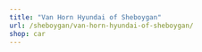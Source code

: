 ```yaml
---
title: "Van Horn Hyundai of Sheboygan"
url: /sheboygan/van-horn-hyundai-of-sheboygan/
shop: car
---
```

